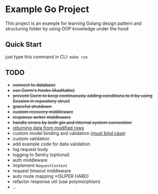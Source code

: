 # Example Go Project

This project is an example for learning Golang design pattern and structuring folder by using OOP knowledge under the hood

## Quick Start
just type this command in CLI: `make run`

## TODO
  - <s>connect to database</s>
  - <s>use Gorm's hooks (Auditable)</s>
  - <s>prevent Gorm to keep continuously adding conditions to it by using Session in repository struct</s>
  - <s>graceful shutdown</s>
  - <s>custom recovery middleware</s>
  - <s>response writer middleware</s>
  - <s>handle errors by both gin and internal system convention</s>
  - [returning data from modified rows](https://gorm.io/docs/update.html#Returning-Data-From-Modified-Rows)
  - custom model binding and validation [(*must bind* case)](https://chenyitian.gitbooks.io/gin-web-framework/content/docs/17.html)
  - custom validation
  - add example code for data validation
  - log request body
  - logging to Sentry (optional)
  - auth middleware
  - implement `RequestContext`
  - request timeout middleware
  - auto route mapping *(SUPER HARD)
  - refactor response util (use polymorphism)
  - ...
